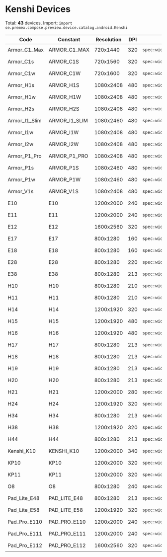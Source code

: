 # Kenshi Devices

Total: **43** devices. Import: `import se.premex.compose.preview.device.catalog.android.Kenshi`

| Code | Constant | Resolution | DPI | Compose Spec | Preview Usage |
|------|----------|------------|-----|-------------|---------------|
| Armor_C1_Max | ARMOR_C1_MAX | 720x1440 | 320 | `spec:width=720px,height=1440px,dpi=320` | `@Preview(device = Kenshi.ARMOR_C1_MAX)` |
| Armor_C1s | ARMOR_C1S | 720x1560 | 320 | `spec:width=720px,height=1560px,dpi=320` | `@Preview(device = Kenshi.ARMOR_C1S)` |
| Armor_C1w | ARMOR_C1W | 720x1600 | 320 | `spec:width=720px,height=1600px,dpi=320` | `@Preview(device = Kenshi.ARMOR_C1W)` |
| Armor_H1s | ARMOR_H1S | 1080x2408 | 480 | `spec:width=1080px,height=2408px,dpi=480` | `@Preview(device = Kenshi.ARMOR_H1S)` |
| Armor_H1w | ARMOR_H1W | 1080x2408 | 480 | `spec:width=1080px,height=2408px,dpi=480` | `@Preview(device = Kenshi.ARMOR_H1W)` |
| Armor_H2s | ARMOR_H2S | 1080x2408 | 480 | `spec:width=1080px,height=2408px,dpi=480` | `@Preview(device = Kenshi.ARMOR_H2S)` |
| Armor_I1_Slim | ARMOR_I1_SLIM | 1080x2460 | 480 | `spec:width=1080px,height=2460px,dpi=480` | `@Preview(device = Kenshi.ARMOR_I1_SLIM)` |
| Armor_I1w | ARMOR_I1W | 1080x2408 | 480 | `spec:width=1080px,height=2408px,dpi=480` | `@Preview(device = Kenshi.ARMOR_I1W)` |
| Armor_I2w | ARMOR_I2W | 1080x2408 | 480 | `spec:width=1080px,height=2408px,dpi=480` | `@Preview(device = Kenshi.ARMOR_I2W)` |
| Armor_P1_Pro | ARMOR_P1_PRO | 1080x2408 | 480 | `spec:width=1080px,height=2408px,dpi=480` | `@Preview(device = Kenshi.ARMOR_P1_PRO)` |
| Armor_P1s | ARMOR_P1S | 1080x2460 | 480 | `spec:width=1080px,height=2460px,dpi=480` | `@Preview(device = Kenshi.ARMOR_P1S)` |
| Armor_P1w | ARMOR_P1W | 1080x2460 | 480 | `spec:width=1080px,height=2460px,dpi=480` | `@Preview(device = Kenshi.ARMOR_P1W)` |
| Armor_V1s | ARMOR_V1S | 1080x2408 | 480 | `spec:width=1080px,height=2408px,dpi=480` | `@Preview(device = Kenshi.ARMOR_V1S)` |
| E10 | E10 | 1200x2000 | 240 | `spec:width=1200px,height=2000px,dpi=240` | `@Preview(device = Kenshi.E10)` |
| E11 | E11 | 1200x2000 | 240 | `spec:width=1200px,height=2000px,dpi=240` | `@Preview(device = Kenshi.E11)` |
| E12 | E12 | 1600x2560 | 320 | `spec:width=1600px,height=2560px,dpi=320` | `@Preview(device = Kenshi.E12)` |
| E17 | E17 | 800x1280 | 160 | `spec:width=800px,height=1280px,dpi=160` | `@Preview(device = Kenshi.E17)` |
| E18 | E18 | 800x1280 | 160 | `spec:width=800px,height=1280px,dpi=160` | `@Preview(device = Kenshi.E18)` |
| E28 | E28 | 800x1280 | 220 | `spec:width=800px,height=1280px,dpi=220` | `@Preview(device = Kenshi.E28)` |
| E38 | E38 | 800x1280 | 213 | `spec:width=800px,height=1280px,dpi=213` | `@Preview(device = Kenshi.E38)` |
| H10 | H10 | 800x1280 | 210 | `spec:width=800px,height=1280px,dpi=210` | `@Preview(device = Kenshi.H10)` |
| H11 | H11 | 800x1280 | 210 | `spec:width=800px,height=1280px,dpi=210` | `@Preview(device = Kenshi.H11)` |
| H14 | H14 | 1200x1920 | 320 | `spec:width=1200px,height=1920px,dpi=320` | `@Preview(device = Kenshi.H14)` |
| H15 | H15 | 1200x1920 | 480 | `spec:width=1200px,height=1920px,dpi=480` | `@Preview(device = Kenshi.H15)` |
| H16 | H16 | 1200x1920 | 480 | `spec:width=1200px,height=1920px,dpi=480` | `@Preview(device = Kenshi.H16)` |
| H17 | H17 | 800x1280 | 213 | `spec:width=800px,height=1280px,dpi=213` | `@Preview(device = Kenshi.H17)` |
| H18 | H18 | 800x1280 | 213 | `spec:width=800px,height=1280px,dpi=213` | `@Preview(device = Kenshi.H18)` |
| H19 | H19 | 800x1280 | 213 | `spec:width=800px,height=1280px,dpi=213` | `@Preview(device = Kenshi.H19)` |
| H20 | H20 | 800x1280 | 213 | `spec:width=800px,height=1280px,dpi=213` | `@Preview(device = Kenshi.H20)` |
| H21 | H21 | 1200x2000 | 280 | `spec:width=1200px,height=2000px,dpi=280` | `@Preview(device = Kenshi.H21)` |
| H24 | H24 | 1200x1920 | 320 | `spec:width=1200px,height=1920px,dpi=320` | `@Preview(device = Kenshi.H24)` |
| H34 | H34 | 800x1280 | 213 | `spec:width=800px,height=1280px,dpi=213` | `@Preview(device = Kenshi.H34)` |
| H38 | H38 | 1200x1920 | 320 | `spec:width=1200px,height=1920px,dpi=320` | `@Preview(device = Kenshi.H38)` |
| H44 | H44 | 800x1280 | 213 | `spec:width=800px,height=1280px,dpi=213` | `@Preview(device = Kenshi.H44)` |
| Kenshi_K10 | KENSHI_K10 | 1200x2000 | 340 | `spec:width=1200px,height=2000px,dpi=340` | `@Preview(device = Kenshi.KENSHI_K10)` |
| KP10 | KP10 | 1200x2000 | 320 | `spec:width=1200px,height=2000px,dpi=320` | `@Preview(device = Kenshi.KP10)` |
| KP11 | KP11 | 1200x2000 | 320 | `spec:width=1200px,height=2000px,dpi=320` | `@Preview(device = Kenshi.KP11)` |
| O8 | O8 | 800x1280 | 240 | `spec:width=800px,height=1280px,dpi=240` | `@Preview(device = Kenshi.O8)` |
| Pad_Lite_E48 | PAD_LITE_E48 | 800x1280 | 213 | `spec:width=800px,height=1280px,dpi=213` | `@Preview(device = Kenshi.PAD_LITE_E48)` |
| Pad_Lite_E58 | PAD_LITE_E58 | 1200x1920 | 320 | `spec:width=1200px,height=1920px,dpi=320` | `@Preview(device = Kenshi.PAD_LITE_E58)` |
| Pad_Pro_E110 | PAD_PRO_E110 | 1200x2000 | 240 | `spec:width=1200px,height=2000px,dpi=240` | `@Preview(device = Kenshi.PAD_PRO_E110)` |
| Pad_Pro_E111 | PAD_PRO_E111 | 1200x2000 | 240 | `spec:width=1200px,height=2000px,dpi=240` | `@Preview(device = Kenshi.PAD_PRO_E111)` |
| Pad_Pro_E112 | PAD_PRO_E112 | 1600x2560 | 320 | `spec:width=1600px,height=2560px,dpi=320` | `@Preview(device = Kenshi.PAD_PRO_E112)` |

<!-- Generated automatically. Do not edit manually. -->

